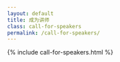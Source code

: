 ```yaml
---
layout: default
title: 成为讲师
class: call-for-speakers
permalink: /call-for-speakers/
---
```


{% include call-for-speakers.html %}